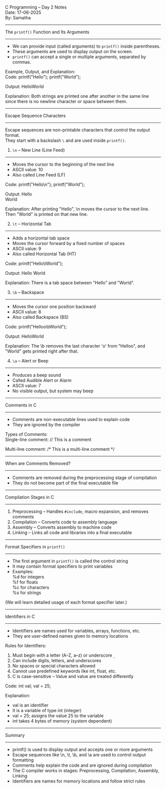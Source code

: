 
C Programming – Day 2 Notes  
Date: 17-06-2025  
By: Samatha

______________________________________________________

The `printf()` Function and Its Arguments  
__________________________________________

- We can provide input (called arguments) to `printf()` inside parentheses.  
- These arguments are used to display output on the screen.  
- `printf()` can accept a single or multiple arguments, separated by commas.  

Example, Output, and Explanation:  
Code:
printf("Hello");
printf("World");

Output:
HelloWorld

Explanation:
Both strings are printed one after another in the same line since there is no newline character or space between them.

______________________________________________________

Escape Sequence Characters  
___________________________

Escape sequences are non-printable characters that control the output format.  
They start with a backslash `\` and are used inside `printf()`.

1. `\n` – New Line (Line Feed)  
_______________________________

- Moves the cursor to the beginning of the next line  
- ASCII value: 10  
- Also called Line Feed (LF)  

Code:
printf("Hello\n");
printf("World");

Output:
Hello  
World

Explanation:
After printing "Hello", \n moves the cursor to the next line. Then "World" is printed on that new line.

2. `\t` – Horizontal Tab  
_________________________

- Adds a horizontal tab space  
- Moves the cursor forward by a fixed number of spaces  
- ASCII value: 9  
- Also called Horizontal Tab (HT)  

Code:
printf("Hello\tWorld");

Output:
Hello   World

Explanation:
There is a tab space between "Hello" and "World".

3. `\b` – Backspace  
____________________

- Moves the cursor one position backward  
- ASCII value: 8  
- Also called Backspace (BS)  

Code:
printf("Helloo\bWorld");

Output:
HelloWorld

Explanation:
The \b removes the last character 'o' from "Helloo", and "World" gets printed right after that.

4. `\a` – Alert or Beep  
_________________________

- Produces a beep sound  
- Called Audible Alert or Alarm  
- ASCII value: 7  
- No visible output, but system may beep

______________________________________________________

Comments in C  
______________

- Comments are non-executable lines used to explain code  
- They are ignored by the compiler  

Types of Comments:  
Single-line comment:
    // This is a comment

Multi-line comment:
    /* This is
       a multi-line
       comment */

______________________________________________________

When are Comments Removed?  
____________________________

- Comments are removed during the preprocessing stage of compilation  
- They do not become part of the final executable file

______________________________________________________

Compilation Stages in C  
_________________________

1. Preprocessing – Handles `#include`, macro expansion, and removes comments  
2. Compilation – Converts code to assembly language  
3. Assembly – Converts assembly to machine code  
4. Linking – Links all code and libraries into a final executable

______________________________________________________

Format Specifiers in `printf()`  
________________________________

- The first argument in `printf()` is called the control string  
- It may contain format specifiers to print variables 
- Examples:  
  %d for integers  
  %f for floats  
  %c for characters  
  %s for strings  

(We will learn detailed usage of each format specifier later.)

______________________________________________________

Identifiers in C  
_________________

- Identifiers are names used for variables, arrays, functions, etc.  
- They are user-defined names given to memory locations  

Rules for Identifiers:  
1. Must begin with a letter (A–Z, a–z) or underscore `_`  
2. Can include digits, letters, and underscores  
3. No spaces or special characters allowed  
4. Cannot use predefined keywords like int, float, etc.  
5. C is case-sensitive – Value and value are treated differently  

Code:
int val;
val = 25;

Explanation:
- val is an identifier  
- It is a variable of type int (integer)  
- val = 25; assigns the value 25 to the variable  
- int takes 4 bytes of memory (system dependent)

______________________________________________________

Summary  
________

- printf() is used to display output and accepts one or more arguments  
- Escape sequences like \n, \t, \b, and \a are used to control output formatting  
- Comments help explain the code and are ignored during compilation  
- The C compiler works in stages: Preprocessing, Compilation, Assembly, Linking  
- Identifiers are names for memory locations and follow strict rules


